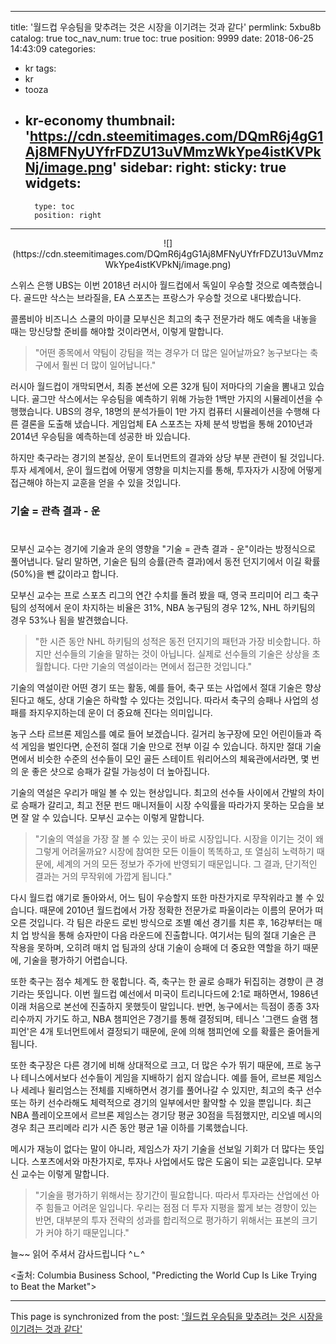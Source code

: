 
---
title: '월드컵 우승팀을 맞추려는 것은 시장을 이기려는 것과 같다'
permlink: 5xbu8b
catalog: true
toc_nav_num: true
toc: true
position: 9999
date: 2018-06-25 14:43:09
categories:
- kr
tags:
- kr
- tooza
- kr-economy
thumbnail: 'https://cdn.steemitimages.com/DQmR6j4gG1Aj8MFNyUYfrFDZU13uVMmzWkYpe4istKVPkNj/image.png'
sidebar:
    right:
        sticky: true
widgets:
    -
        type: toc
        position: right
---


<center>
![](https://cdn.steemitimages.com/DQmR6j4gG1Aj8MFNyUYfrFDZU13uVMmzWkYpe4istKVPkNj/image.png)
</center>

스위스 은행 UBS는 이번 2018년 러시아 월드컵에서 독일이 우승할 것으로 예측했습니다. 골드만 삭스는 브라질을, EA 스포츠는 프랑스가 우승할 것으로 내다봤습니다.

콜롬비아 비즈니스 스쿨의 마이클 모부신은 최고의 축구 전문가라 해도 예측을 내놓을 때는 망신당할 준비를 해야할 것이라면서, 이렇게 말합니다. 

>"어떤 종목에서 약팀이 강팀을 꺽는 경우가 더 많은 일어날까요? 농구보다는 축구에서 훨씬 더 많이 일어납니다."

러시아 월드컵이 개막되면서, 최종 본선에 오른 32개 팀이 저마다의 기술을 뽐내고 있습니다. 골그만 삭스에서는 우승팀을 예측하기 위해 가능한 1백만 가지의 시뮬레이션을 수행했습니다.  UBS의 경우, 18명의 분석가들이 1만 가지 컴퓨터 시뮬레이션을 수행해 다른 결론을 도출해 냈습니다. 게임업체 EA 스포츠는 자체 분석 방법을 통해 2010년과 2014년 우승팀을 예측하는데 성공한 바 있습니다.

하지만 축구라는 경기의 본질상, 운이 토너먼트의 결과와 상당 부분 관련이 될 것입니다. 투자 세계에서, 운이 월드컵에 어떻게 영향을 미치는지를 통해, 투자자가 시장에 어떻게 접근해야 하는지 교훈을 얻을 수 있을 것입니다.

### 기술 = 관측 결과 - 운
#
모부신 교수는 경기에 기술과 운의 영향을 "기술 = 관측 결과 - 운"이라는 방정식으로 풀어냅니다. 달리 말하면, 기술은 팀의 승률(관측 결과)에서 동전 던지기에서 이길 확률(50%)을 뺀 값이라고 합니다. 

모부신 교수는 프로 스포츠 리그의 연간 수치를 돌려 봤을 때, 영국 프리미어 리그 축구팀의 성적에서 운이 차지하는 비율은 31%, NBA 농구팀의 경우 12%, NHL 하키팀의 경우 53%나 됨을 발견했습니다. 

>"한 시즌 동안 NHL 하키팀의 성적은 동전 던지기의 패턴과 가장 비슷합니다. 하지만 선수들의 기술을 말하는 것이 아닙니다. 실제로 선수들의 기술은 상상을 초월합니다. 다만 기술의 역설이라는 면에서 접근한 것입니다." 

기술의 역설이란 어떤 경기 또는 활동, 예를 들어, 축구 또는 사업에서 절대 기술은 향상된다고 해도, 상대 기술은 하락할 수 있다는 것입니다.  따라서 축구의 승패나 사업의 성패를 좌지우지하는데 운이 더 중요해 진다는 의미입니다.

농구 스타 르브론 제임스를 예로 들어 보겠습니다. 길거리 농구장에 모인 어린이들과  즉석 게임을 벌인다면, 순전히 절대 기술 만으로 전부 이길 수 있습니다. 하지만 절대 기술 면에서 비슷한 수준의 선수들이 모인 골든 스테이트 워리어스의 체육관에서라면, 몇 번의 운 좋은 샷으로 승패가 갈릴 가능성이 더 높아집니다. 

기술의 역설은 우리가 매일 볼 수 있는 현상입니다. 최고의 선수들 사이에서 간발의 차이로 승패가 갈리고, 최고 전문 펀드 매니저들이 시장 수익률을 따라가지 못하는 모습을 보면 잘 알 수 있습니다.  모부신 교수는 이렇게 말합니다.

>"기술의 역설을 가장 잘 볼 수 있는 곳이 바로 시장입니다. 시장을 이기는 것이 왜 그렇게 어려울까요? 시장에 참여한 모든 이들이 똑똑하고, 또 열심히 노력하기 때문에, 세계의 거의 모든 정보가 주가에 반영되기 때문입니다. 그 결과, 단기적인 결과는 거의 무작위에 가깝게 됩니다."

다시 월드컵 얘기로 돌아와서, 어느 팀이 우승할지 또한 마찬가지로 무작위라고 볼 수 있습니다.  때문에 2010년 월드컵에서 가장 정확한 전문가로 파울이라는 이름의 문어가 떠오른 것입니다.  각 팀은 라운드 로빈 방식으로 조별 예선 경기를 치른 후, 16강부터는 매치 업 방식을 통해 승자만이 다음 라운드에 진출합니다. 여기서는 팀의 절대 기술은 큰 작용을 못하며, 오히려 매치 업 팀과의 상대 기술이 승패에 더 중요한 역할을 하기 때문에, 기술을 평가하기 어렵습니다. 

또한 축구는 점수 체계도 한 몫합니다. 즉, 축구는 한 골로 승패가 뒤집히는 경향이 큰 경기라는 뜻입니다.  이번 월드컵 예선에서 미국이 트리니다드에 2:1로 패하면서, 1986년 이래 처음으로 본선에 진출하지 못했듯이 말입니다.  반면, 농구에서는 득점이 종종 3자리수까지 가기도 하고, NBA 챔피언은  7경기를 통해 결정되며, 테니스 '그랜드 슬램 챔피언'은 4개 토너먼트에서 결정되기 때문에, 운에 의해 챔피언에 오를 확률은 줄어들게 됩니다.

또한 축구장은 다른 경기에 비해 상대적으로 크고, 더 많은 수가 뛰기 때문에, 프로 농구나 테니스에서보다 선수들이 게임을 지배하기 쉽지 않습니다. 예를 들어, 르브론 제임스나 세레나 윌리엄스는 전체를 지배하면서 경기를 풀어나갈 수 있지만, 최고의 축구 선수 또는 하키 선수라해도 체력적으로 경기의 일부에서만 활약할 수 있을 뿐입니다.  최근 NBA 플레이오프에서 르브론 제임스는 경기당 평균 30점을 득점했지만, 리오넬 메시의 경우 최근 프리메라 리가 시즌 동안 평균 1골 이하를 기록했습니다.

메시가 재능이 없다는 말이 아니라, 제임스가 자기 기술을 선보일 기회가 더 많다는 뜻입니다.  스포츠에서와 마찬가지로, 투자나 사업에서도 많은 도움이 되는 교훈입니다.  모부신 교수는 이렇게 말합니다.

>"기술을 평가하기 위해서는 장기간이 필요합니다. 따라서 투자라는 산업에선 아주 힘들고 어려운 일입니다. 우리는 점점 더 투자 지평을 짧게 보는 경향이 있는 반면, 대부분의 투자 전략의 성과를 합리적으로 평가하기 위해서는 표본의 크기가 커야 하기 때문입니다."

늘~~ 읽어 주셔서 감사드립니다 ^ㄴ^

<출처: Columbia Business School, "Predicting the World Cup Is Like Trying to Beat the Market">

- - -

This page is synchronized from the post: ['월드컵 우승팀을 맞추려는 것은 시장을 이기려는 것과 같다'](https://steemit.com/@pius.pius/5xbu8b)

